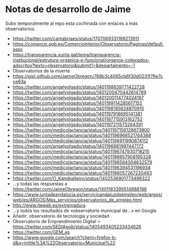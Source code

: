 # Notas de desarrollo de Jaime

Subo temporalmente al repo esta cochinada con enlaces a más observatorios.

- https://twitter.com/cantabriaes/status/1707069331199213911
- https://comercio.gob.es/ComercioInterior/Observatorio/Paginas/default.aspx
- https://transparencia.xunta.gal/tema/transparencia-institucional/estrutura-organica-e-funcional/organos-colexiados-adscritos?texto=observatorio&submit1=&departamento=-1
- Observatorios de la muerte
- https://gist.github.com/JaimeObregon/768b3c4065cb6f30d0231f76e7cce63a
- https://twitter.com/angelyolgado/status/1401198639771422728
- https://twitter.com/angelyolgado/status/1401200470442614789
- https://twitter.com/angelyolgado/status/1401200114774024197
- https://twitter.com/angelyolgado/status/1401199114285617152
- https://twitter.com/angelyolgado/status/1401198185624870915
- https://twitter.com/angelyolgado/status/1401197918695141381
- https://twitter.com/angelyolgado/status/1401197715913162752
- https://twitter.com/angelyolgado/status/1401197211573264391
- https://twitter.com/medicolactancia/status/1401197156128673800
- https://twitter.com/medicolactancia/status/1401196968521744388
- https://twitter.com/medicolactancia/status/1401196911990874112
- https://twitter.com/angelyolgado/status/1401196881997447172
- https://twitter.com/medicolactancia/status/1401196747930718215
- https://twitter.com/medicolactancia/status/1401196657908195328
- https://twitter.com/medicolactancia/status/1401196584004632579
- https://twitter.com/medicolactancia/status/1401196394531196934
- https://twitter.com/medicolactancia/status/1401196057267220483
- https://twitter.com/O_Kandpalleiro/status/1402536901773496322
- …y todas las respuestas a https://twitter.com/JaimeObregon/status/1401183395514888198
- https://www.juntadeandalucia.es/servicioandaluzdeempleo/web/argos/web/es/ARGOS/Mas_servicios/observatorios_de_empleo.html
- http://www.iteweb.es/extremadura
- …y todos los resultados de «observatorio municipal de…» en Google
- Añadir: observatorio de tecnología y sociedad
- Observatorio de Emprendimiento Digital > https://twitter.com/SEDIAgob/status/1405493405233434626
- https://twitter.com/GEM_es
- https://www.google.com/search?client=firefox-b-d&q=intitle%3A%22Observatorio+Municipal%22
